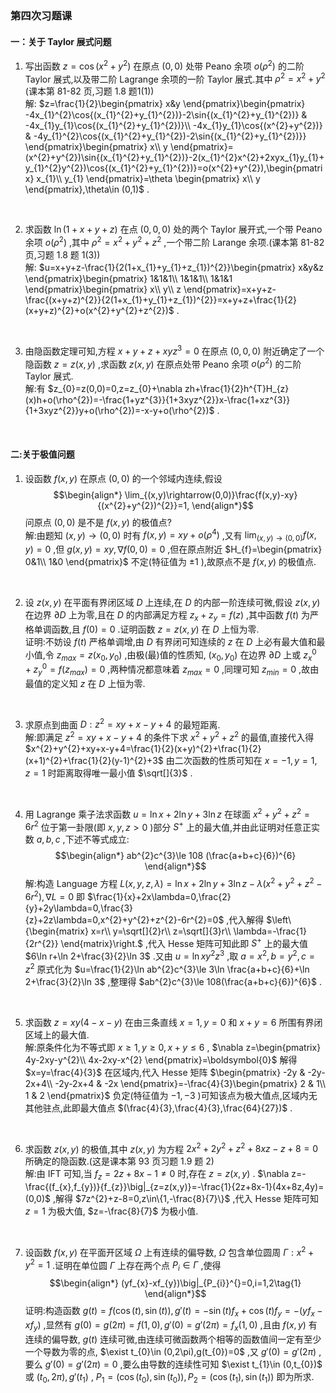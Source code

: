 ### 第四次习题课

#### 一：关于 Taylor 展式问题

1. 写出函数 $z=\cos{(x^{2}+y^{2})}$ 在原点 $(0,0)$ 处带 Peano 余项 $o(\rho^{2})$ 的二阶 Taylor 展式,以及带二阶 Lagrange 余项的一阶 Taylor 展式.其中 $\rho^{2}=x^{2}+y^{2}$ (课本第 81-82 页,习题 1.8 题1(1))
    \
    解: $z=\frac{1}{2}\begin{pmatrix}
      x&y 
   \end{pmatrix}\begin{pmatrix}
      -4x_{1}^{2}\cos{(x_{1}^{2}+y_{1}^{2})}-2\sin{(x_{1}^{2}+y_{1}^{2})}   &   -4x_{1}y_{1}\cos{(x_{1}^{2}+y_{1}^{2})}\\
      -4x_{1}y_{1}\cos{(x^{2}+y^{2})} &  -4y_{1}^{2}\cos{(x_{1}^{2}+y_{1}^{2})-2\sin{(x_{1}^{2}+y_{1}^{2})}}
   \end{pmatrix}\begin{pmatrix}
      x\\
      y 
   \end{pmatrix}=(x^{2}+y^{2})\sin{(x_{1}^{2}+y_{1}^{2})}-2(x_{1}^{2}x^{2}+2xyx_{1}y_{1}+y_{1}^{2}y^{2})\cos{(x_{1}^{2}+y_{1}^{2})}=o(x^{2}+y^{2}),\begin{pmatrix}
      x_{1}\\
      y_{1} 
   \end{pmatrix}=\theta \begin{pmatrix}
      x\\
      y 
   \end{pmatrix},\theta\in (0,1)$ . 
<br>

2. 求函数 $\ln(1+x+y+z)$ 在点 $(0,0,0)$ 处的两个 Taylor 展开式,一个带 Peano 余项 $o(\rho^{2})$ ,其中 $\rho^{2}=x^{2}+y^{2}+z^{2}$ ,一个带二阶 Larange 余项.(课本第 81-82 页,习题 1.8 题 1(3))
    \
    解: $u=x+y+z-\frac{1}{2(1+x_{1}+y_{1}+z_{1})^{2}}\begin{pmatrix}
        x&y&z 
    \end{pmatrix}\begin{pmatrix}
        1&1&1\\ 
        1&1&1\\ 
        1&1&1 
    \end{pmatrix}\begin{pmatrix}
        x\\
        y\\
        z 
    \end{pmatrix}=x+y+z-\frac{(x+y+z)^{2}}{2(1+x_{1}+y_{1}+z_{1})^{2}}=x+y+z+\frac{1}{2}(x+y+z)^{2}+o(x^{2}+y^{2}+z^{2})$ .
<br>

3. 由隐函数定理可知,方程 $x+y+z+xyz^{3}=0$ 在原点 $(0,0,0)$ 附近确定了一个隐函数 $z=z(x,y)$ ,求函数 $z(x,y)$ 在原点处带 Peano 余项 $o(\rho^{2})$ 的二阶 Taylor 展式.
    \
    解:有 $z_{0}=z(0,0)=0,z=z_{0}+\nabla zh+\frac{1}{2}h^{T}H_{z}(x)h+o(\rho^{2})=-\frac{1+yz^{3}}{1+3xyz^{2}}x-\frac{1+xz^{3}}{1+3xyz^{2}}y+o(\rho^{2})=-x-y+o(\rho^{2})$ .
<br>

#### 二:关于极值问题

1. 设函数 $f(x,y)$ 在原点 $(0,0)$ 的一个邻域内连续,假设
$$\begin{align*}
\lim_{(x,y)\rightarrow(0,0)}\frac{f(x,y)-xy}{(x^{2}+y^{2})^{2}}=1,
\end{align*}$$问原点 $(0,0)$ 是不是 $f(x,y)$ 的极值点?
    \
    解:由题知 $(x,y)\rightarrow(0,0)$ 时有 $f(x,y)=xy+o(\rho^{4})$ ,又有 $\lim_{(x,y)\rightarrow(0,0)}f(x,y)=0$ ,但 $g(x,y)=xy,\nabla f(0,0)=0$ ,但在原点附近 $H_{f}=\begin{pmatrix}
        0&1\\
        1&0
    \end{pmatrix}$ 不定(特征值为 $\pm 1$ ),故原点不是 $f(x,y)$ 的极值点.
<br>

2. 设 $z(x,y)$ 在平面有界闭区域 $D$ 上连续,在 $D$ 的内部一阶连续可微,假设 $z(x,y)$ 在边界 $\partial D$ 上为零,且在 $D$ 的内部满足方程 $z_{x}+z_{y}=f(z)$ ,其中函数 $f(t)$ 为严格单调函数,且 $f(0)=0$ .证明函数 $z=z(x,y)$ 在 $D$ 上恒为零.
    \
    证明:不妨设 $f(t)$ 严格单调增,由 $D$ 有界闭可知连续的 $z$ 在 $D$ 上必有最大值和最小值,令 $z_{max}=z(x_{0},y_{0})$ ,由极(最)值的性质知, $(x_{0},y_{0})$ 在边界 $\partial D$ 上或 $z_{x}^{0}+z_{y}^{0}=f(z_{max})=0$ ,两种情况都意味着 $z_{max}=0$ ,同理可知 $z_{min}=0$ ,故由最值的定义知 $z$ 在 $D$ 上恒为零.
<br>

3. 求原点到曲面 $D:z^{2}=xy+x-y+4$ 的最短距离.
    \
    解:即满足 $z^{2}=xy+x-y+4$ 的条件下求 $x^{2}+y^{2}+z^{2}$ 的最值,直接代入得 $x^{2}+y^{2}+xy+x-y+4=\frac{1}{2}(x+y)^{2}+\frac{1}{2}(x+1)^{2}+\frac{1}{2}(y-1)^{2}+3$ 由二次函数的性质可知在 $x=-1,y=1,z=1$ 时距离取得唯一最小值 $\sqrt[]{3}$ .
<br>

4. 用 Lagrange 乘子法求函数 $u=\ln x+2\ln y +3\ln z$ 在球面 $x^{2}+y^{2}+z^{2}=6r^{2}$ 位于第一卦限(即 $x,y,z>0$ )部分 $S^{+}$ 上的最大值,并由此证明对任意正实数 $a,b,c$ ,下述不等式成立:
$$\begin{align*}
ab^{2}c^{3}\le 108 (\frac{a+b+c}{6})^{6}
\end{align*}$$解:构造 Language 方程 $L(x,y,z,\lambda)=\ln x+2\ln y +3\ln z-\lambda(x^{2}+y^{2}+z^{2}-6r^{2}),\nabla L=0$ 即 $\frac{1}{x}+2x\lambda=0,\frac{2}{y}+2y\lambda=0,\frac{3}{z}+2z\lambda=0,x^{2}+y^{2}+z^{2}-6r^{2}=0$ ,代入解得 $\left\{\begin{matrix}
x=r\\
y=\sqrt[]{2}r\\
z=\sqrt[]{3}r\\
\lambda=-\frac{1}{2r^{2}}
\end{matrix}\right.$ ,代入 Hesse 矩阵可知此即 $S^{+}$ 上的最大值 $6\ln r+\ln 2+\frac{3}{2}\ln 3$ .又由 $u=\ln xy^{2}z^{3}$ ,取 $a=x^{2},b=y^{2},c=z^{2}$ 原式化为 $u=\frac{1}{2}\ln ab^{2}c^{3}\le 3\ln \frac{a+b+c}{6}+\ln 2+\frac{3}{2}\ln 3$ ,整理得 $ab^{2}c^{3}\le 108(\frac{a+b+c}{6})^{6}$ .
<br>

5. 求函数 $z=xy(4-x-y)$ 在由三条直线 $x=1,y=0$ 和 $x+y=6$ 所围有界闭区域上的最大值.
    \
    解:原条件化为不等式即 $x\ge 1,y\ge 0,x+y\le 6$ , $\nabla z=\begin{pmatrix}
        4y-2xy-y^{2}\\
        4x-2xy-x^{2}
    \end{pmatrix}=\boldsymbol{0}$ 解得 $x=y=\frac{4}{3}$ 在区域内,代入 Hesse 矩阵 $\begin{pmatrix}
       -2y  &   -2y-2x+4\\
       -2y-2x+4 &   -2x 
    \end{pmatrix}=-\frac{4}{3}\begin{pmatrix}
        2  &   1\\
        1  &   2
    \end{pmatrix}$ 负定(特征值为 $-1,-3$ )可知该点为极大值点,区域内无其他驻点,此即最大值点 $(\frac{4}{3},\frac{4}{3},\frac{64}{27})$ .
<br>

6. 求函数 $z(x,y)$ 的极值,其中 $z(x,y)$ 为方程 $2x^{2}+2y^{2}+z^{2}+8xz-z+8=0$ 所确定的隐函数.(这是课本第 93 页习题 1.9 题 2)
    \
    解:由 IFT 可知,当 $f_{z}=2z+8x-1\ne 0$ 时,存在 $z=z(x,y)$ . $\nabla z=-\frac{(f_{x},f_{y})}{f_{z}}\big|_{z=z(x,y)}=-\frac{1}{2z+8x-1}(4x+8z,4y)=(0,0)$ ,解得 $7z^{2}+z-8=0,z\in\{1,-\frac{8}{7}\}$ ,代入 Hesse 矩阵可知 $z=1$ 为极大值, $z=-\frac{8}{7}$ 为极小值.
<br>

7. 设函数 $f(x,y)$ 在平面开区域 $\Omega$ 上有连续的偏导数, $\Omega$ 包含单位圆周 $\Gamma:x^{2}+y^{2}=1$ .证明在单位圆 $\Gamma$ 上存在两个点 $P_{i}\in \Gamma$ ,使得
$$\begin{align*}
(yf_{x}-xf_{y})\big|_{P_{i}}^{}=0,i=1,2\tag{1}
\end{align*}$$证明:构造函数 $g(t)=f(\cos{(t)},\sin{(t)}),g'(t)=-\sin{(t)}f_{x}+\cos{(t)}f_{y}=-(yf_{x}-xf_{y})$ ,显然有 $g(0)=g(2\pi)=f(1,0),g'(0)=g'(2\pi)=f_{x}(1,0)$ ,且由 $f(x,y)$ 有连续的偏导数, $g(t)$ 连续可微,由连续可微函数两个相等的函数值间一定有至少一个导数为零的点, $\exist t_{0}\in (0,2\pi),g(t_{0})=0$ ,又 $g'(0)=g'(2\pi)$ ,要么 $g'(0)=g'(2\pi)=0$ ,要么由导数的连续性可知 $\exist t_{1}\in (0,t_{0})$ 或 $(t_{0},2\pi),g'(t_{1})$ , $P_{1}=(\cos{(t_{0})},\sin{(t_{0})}),P_{2}=(\cos{(t_{1})},\sin{(t_{1})})$ 即为所求.